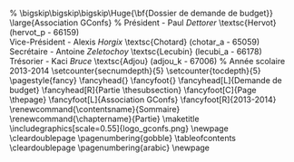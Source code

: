 % \bigskip\bigskip\bigskip\Huge{\bf{Dossier de demande de budget}}\
\large{Association GConfs}
% Président     - Paul *Dettorer*       \textsc{Hervot}   (hervot\_p - 66159)\
Vice-Président  - Alexis  *Horgix*      \textsc{Chotard}  (chotar\_a - 65059)\
Secrétaire      - Antoine *Zeletochoy*  \textsc{Lecubin}  (lecubi\_a - 66178)\
Trésorier       - Kaci    *Bruce*       \textsc{Adjou}    (adjou\_k - 67006)
% Année scolaire 2013-2014
\setcounter{secnumdepth}{5}
\setcounter{tocdepth}{5}
\pagestyle{fancy}
\fancyhead{}
\fancyfoot{}
\fancyhead[L]{Demande de budget}
\fancyhead[R]{Partie \thesubsection}
\fancyfoot[C]{Page \thepage}
\fancyfoot[L]{Association GConfs}
\fancyfoot[R]{2013-2014}
\renewcommand{\contentsname}{Sommaire}
\renewcommand{\chaptername}{Partie}
\maketitle
\includegraphics[scale=0.55]{logo_gconfs.png}
\newpage
\cleardoublepage
\pagenumbering{gobble}
\tableofcontents
\cleardoublepage
\pagenumbering{arabic}
\newpage
